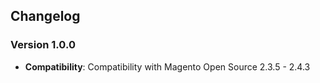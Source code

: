 ## Changelog

### Version 1.0.0
- **Compatibility**: Compatibility with Magento Open Source 2.3.5 - 2.4.3

